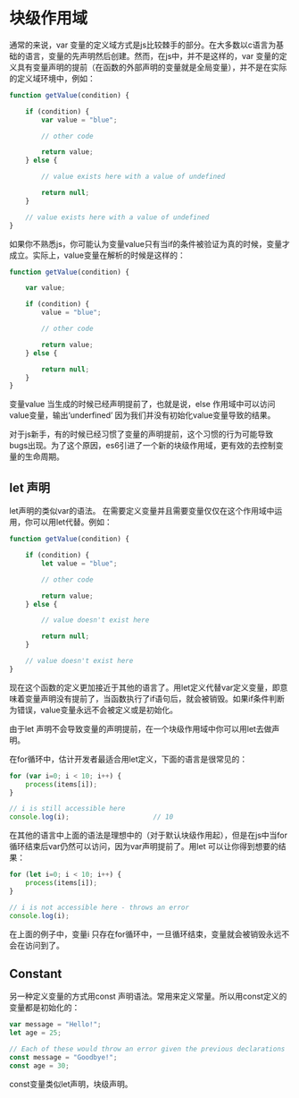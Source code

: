 # 块级作用域

通常的来说，var 变量的定义域方式是js比较棘手的部分。在大多数以c语言为基础的语言，变量的先声明然后创建。然而，在js中，并不是这样的，var 变量的定义具有变量声明的提前（在函数的外部声明的变量就是全局变量），并不是在实际的定义域环境中，例如：

```js
function getValue(condition) {

    if (condition) {
        var value = "blue";

        // other code

        return value;
    } else {

        // value exists here with a value of undefined

        return null;
    }

    // value exists here with a value of undefined
}
```

如果你不熟悉js，你可能认为变量value只有当if的条件被验证为真的时候，变量才成立。实际上，value变量在解析的时候是这样的：

```js
function getValue(condition) {

    var value;

    if (condition) {
        value = "blue";

        // other code

        return value;
    } else {

        return null;
    }
}
```

变量value 当生成的时候已经声明提前了，也就是说，else 作用域中可以访问value变量，输出‘underfined’ 因为我们并没有初始化value变量导致的结果。

对于js新手，有的时候已经习惯了变量的声明提前，这个习惯的行为可能导致bugs出现。为了这个原因，es6引进了一个新的块级作用域，更有效的去控制变量的生命周期。

## let 声明

let声明的类似var的语法。 在需要定义变量并且需要变量仅仅在这个作用域中运用，你可以用let代替。例如：

```js
function getValue(condition) {

    if (condition) {
        let value = "blue";

        // other code

        return value;
    } else {

        // value doesn't exist here

        return null;
    }

    // value doesn't exist here
}
```

现在这个函数的定义更加接近于其他的语言了。用let定义代替var定义变量，即意味着变量声明没有提前了，当函数执行了if语句后，就会被销毁。如果if条件判断为错误，value变量永远不会被定义或是初始化。

由于let 声明不会导致变量的声明提前，在一个块级作用域中你可以用let去做声明。

在for循环中，估计开发者最适合用let定义，下面的语言是很常见的：

```js
for (var i=0; i < 10; i++) {
    process(items[i]);
}

// i is still accessible here
console.log(i);                     // 10
```

在其他的语言中上面的语法是理想中的（对于默认块级作用起），但是在js中当for循环结束后var仍然可以访问，因为var声明提前了。用let 可以让你得到想要的结果：

```js
for (let i=0; i < 10; i++) {
    process(items[i]);
}

// i is not accessible here - throws an error
console.log(i);
```
在上面的例子中，变量i 只存在for循环中，一旦循环结束，变量就会被销毁永远不会在访问到了。

## Constant 

另一种定义变量的方式用const 声明语法。常用来定义常量。所以用const定义的变量都是初始化的：

```js
var message = "Hello!";
let age = 25;

// Each of these would throw an error given the previous declarations
const message = "Goodbye!";
const age = 30;
```

const变量类似let声明，块级声明。

























